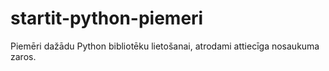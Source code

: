 # startit-python-piemeri

Piemēri dažādu Python bibliotēku lietošanai, atrodami attiecīga nosaukuma zaros.
